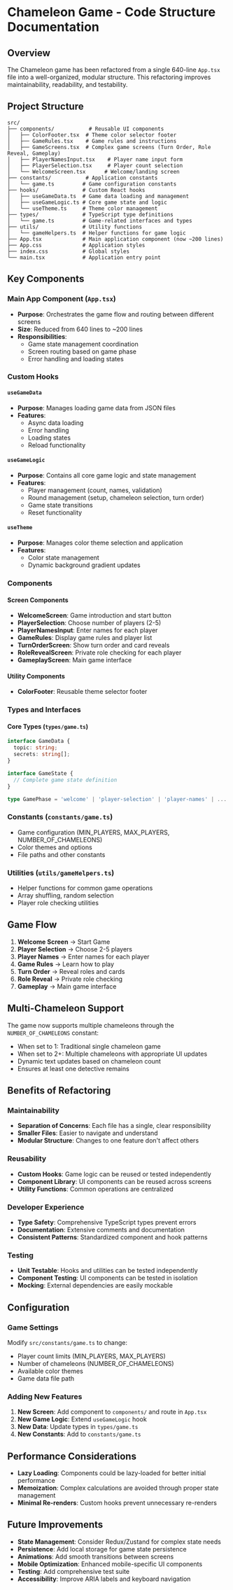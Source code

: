 # Chameleon Game - Code Structure Documentation

## Overview

The Chameleon game has been refactored from a single 640-line `App.tsx` file into a well-organized, modular structure. This refactoring improves maintainability, readability, and testability.

## Project Structure

```
src/
├── components/           # Reusable UI components
│   ├── ColorFooter.tsx  # Theme color selector footer
│   ├── GameRules.tsx    # Game rules and instructions
│   ├── GameScreens.tsx  # Complex game screens (Turn Order, Role Reveal, Gameplay)
│   ├── PlayerNamesInput.tsx    # Player name input form
│   ├── PlayerSelection.tsx     # Player count selection
│   └── WelcomeScreen.tsx      # Welcome/landing screen
├── constants/           # Application constants
│   └── game.ts         # Game configuration constants
├── hooks/              # Custom React hooks
│   ├── useGameData.ts  # Game data loading and management
│   ├── useGameLogic.ts # Core game state and logic
│   └── useTheme.ts     # Theme color management
├── types/              # TypeScript type definitions
│   └── game.ts         # Game-related interfaces and types
├── utils/              # Utility functions
│   └── gameHelpers.ts  # Helper functions for game logic
├── App.tsx             # Main application component (now ~200 lines)
├── App.css             # Application styles
├── index.css           # Global styles
└── main.tsx            # Application entry point
```

## Key Components

### Main App Component (`App.tsx`)
- **Purpose**: Orchestrates the game flow and routing between different screens
- **Size**: Reduced from 640 lines to ~200 lines
- **Responsibilities**:
  - Game state management coordination
  - Screen routing based on game phase
  - Error handling and loading states

### Custom Hooks

#### `useGameData`
- **Purpose**: Manages loading game data from JSON files
- **Features**:
  - Async data loading
  - Error handling
  - Loading states
  - Reload functionality

#### `useGameLogic`
- **Purpose**: Contains all core game logic and state management
- **Features**:
  - Player management (count, names, validation)
  - Round management (setup, chameleon selection, turn order)
  - Game state transitions
  - Reset functionality

#### `useTheme`
- **Purpose**: Manages color theme selection and application
- **Features**:
  - Color state management
  - Dynamic background gradient updates

### Components

#### Screen Components
- **WelcomeScreen**: Game introduction and start button
- **PlayerSelection**: Choose number of players (2-5)
- **PlayerNamesInput**: Enter names for each player
- **GameRules**: Display game rules and player list
- **TurnOrderScreen**: Show turn order and card reveals
- **RoleRevealScreen**: Private role checking for each player
- **GameplayScreen**: Main game interface

#### Utility Components
- **ColorFooter**: Reusable theme selector footer

### Types and Interfaces

#### Core Types (`types/game.ts`)
```typescript
interface GameData {
  topic: string;
  secrets: string[];
}

interface GameState {
  // Complete game state definition
}

type GamePhase = 'welcome' | 'player-selection' | 'player-names' | ...
```

### Constants (`constants/game.ts`)
- Game configuration (MIN_PLAYERS, MAX_PLAYERS, NUMBER_OF_CHAMELEONS)
- Color themes and options
- File paths and other constants

### Utilities (`utils/gameHelpers.ts`)
- Helper functions for common game operations
- Array shuffling, random selection
- Player role checking utilities

## Game Flow

1. **Welcome Screen** → Start Game
2. **Player Selection** → Choose 2-5 players
3. **Player Names** → Enter names for each player
4. **Game Rules** → Learn how to play
5. **Turn Order** → Reveal roles and cards
6. **Role Reveal** → Private role checking
7. **Gameplay** → Main game interface

## Multi-Chameleon Support

The game now supports multiple chameleons through the `NUMBER_OF_CHAMELEONS` constant:
- When set to 1: Traditional single chameleon game
- When set to 2+: Multiple chameleons with appropriate UI updates
- Dynamic text updates based on chameleon count
- Ensures at least one detective remains

## Benefits of Refactoring

### Maintainability
- **Separation of Concerns**: Each file has a single, clear responsibility
- **Smaller Files**: Easier to navigate and understand
- **Modular Structure**: Changes to one feature don't affect others

### Reusability
- **Custom Hooks**: Game logic can be reused or tested independently
- **Component Library**: UI components can be reused across screens
- **Utility Functions**: Common operations are centralized

### Developer Experience
- **Type Safety**: Comprehensive TypeScript types prevent errors
- **Documentation**: Extensive comments and documentation
- **Consistent Patterns**: Standardized component and hook patterns

### Testing
- **Unit Testable**: Hooks and utilities can be tested independently
- **Component Testing**: UI components can be tested in isolation
- **Mocking**: External dependencies are easily mockable

## Configuration

### Game Settings
Modify `src/constants/game.ts` to change:
- Player count limits (MIN_PLAYERS, MAX_PLAYERS)
- Number of chameleons (NUMBER_OF_CHAMELEONS)
- Available color themes
- Game data file path

### Adding New Features
1. **New Screen**: Add component to `components/` and route in `App.tsx`
2. **New Game Logic**: Extend `useGameLogic` hook
3. **New Data**: Update types in `types/game.ts`
4. **New Constants**: Add to `constants/game.ts`

## Performance Considerations

- **Lazy Loading**: Components could be lazy-loaded for better initial performance
- **Memoization**: Complex calculations are avoided through proper state management
- **Minimal Re-renders**: Custom hooks prevent unnecessary re-renders

## Future Improvements

- **State Management**: Consider Redux/Zustand for complex state needs
- **Persistence**: Add local storage for game state persistence
- **Animations**: Add smooth transitions between screens
- **Mobile Optimization**: Enhanced mobile-specific UI components
- **Testing**: Add comprehensive test suite
- **Accessibility**: Improve ARIA labels and keyboard navigation
